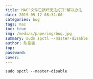 ```yaml
---
title: MAC"文件已损坏无法打开"解决办法
date: 2019-05-12 08:32:00
categories: bug
tags: mac
toc: true
img: /medias/paperimg/bug.jpg
summary: sudo spctl --master-disable
author: 陈德强
top: 
password: 
cover: 
---
```




```
sudo spctl --master-disable
```